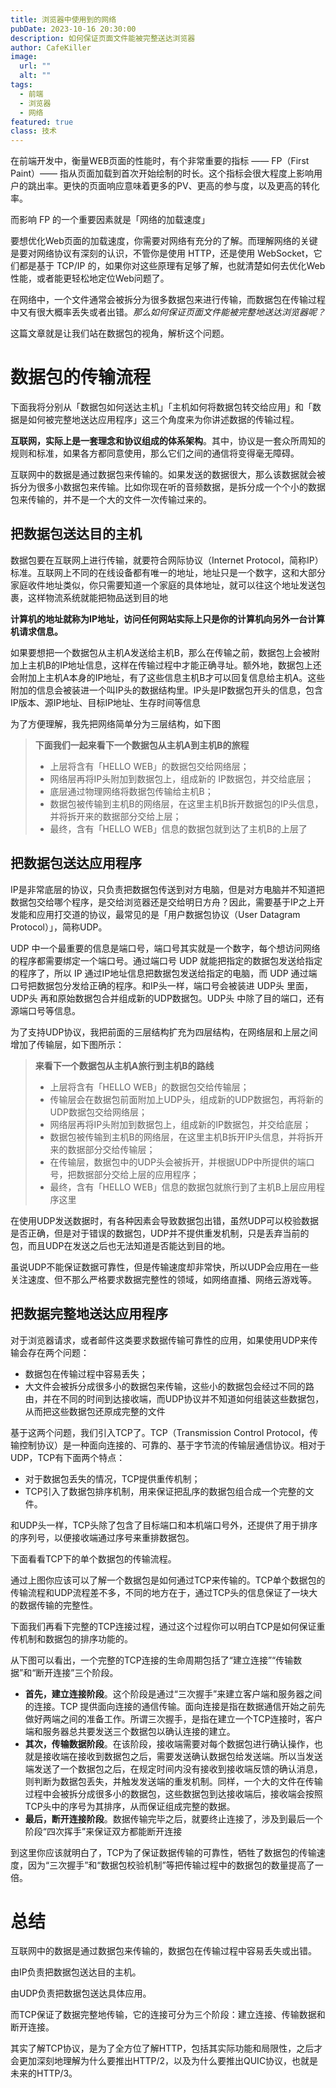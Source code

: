 ```yaml
---
title: 浏览器中使用到的网络
pubDate: 2023-10-16 20:30:00
description: 如何保证页面文件能被完整送达浏览器
author: CafeKiller
image:
  url: ""
  alt: ""
tags:
  - 前端
  - 浏览器
  - 网络
featured: true
class: 技术
---
```

在前端开发中，衡量WEB页面的性能时，有个非常重要的指标 —— FP（First Paint）—— 指从页面加载到首次开始绘制的时长。这个指标会很大程度上影响用户的跳出率。更快的页面响应意味着更多的PV、更高的参与度，以及更高的转化率。

而影响 FP 的一个重要因素就是「网络的加载速度」

要想优化Web页面的加载速度，你需要对网络有充分的了解。而理解网络的关键是要对网络协议有深刻的认识，不管你是使用 HTTP，还是使用 WebSocket，它们都是基于 TCP/IP 的，如果你对这些原理有足够了解，也就清楚如何去优化Web性能，或者能更轻松地定位Web问题了。

在网络中，一个文件通常会被拆分为很多数据包来进行传输，而数据包在传输过程中又有很大概率丢失或者出错。*那么如何保证页面文件能被完整地送达浏览器呢？*

这篇文章就是让我们站在数据包的视角，解析这个问题。

# 数据包的传输流程

下面我将分别从「数据包如何送达主机」「主机如何将数据包转交给应用」和「数据是如何被完整地送达应用程序」这三个角度来为你讲述数据的传输过程。

**互联网，实际上是一套理念和协议组成的体系架构**。其中，协议是一套众所周知的规则和标准，如果各方都同意使用，那么它们之间的通信将变得毫无障碍。

互联网中的数据是通过数据包来传输的。如果发送的数据很大，那么该数据就会被拆分为很多小数据包来传输。比如你现在听的音频数据，是拆分成一个个小的数据包来传输的，并不是一个大的文件一次传输过来的。

## 把数据包送达目的主机

数据包要在互联网上进行传输，就要符合网际协议（Internet Protocol，简称IP）标准。互联网上不同的在线设备都有唯一的地址，地址只是一个数字，这和大部分家庭收件地址类似，你只需要知道一个家庭的具体地址，就可以往这个地址发送包裹，这样物流系统就能把物品送到目的地

**计算机的地址就称为IP地址，访问任何网站实际上只是你的计算机向另外一台计算机请求信息。**

如果要想把一个数据包从主机A发送给主机B，那么在传输之前，数据包上会被附加上主机B的IP地址信息，这样在传输过程中才能正确寻址。额外地，数据包上还会附加上主机A本身的IP地址，有了这些信息主机B才可以回复信息给主机A。这些附加的信息会被装进一个叫IP头的数据结构里。IP头是IP数据包开头的信息，包含IP版本、源IP地址、目标IP地址、生存时间等信息

为了方便理解，我先把网络简单分为三层结构，如下图

> **下面我们一起来看下一个数据包从主机A到主机B的旅程**
> 
> - 上层将含有「HELLO WEB」的数据包交给网络层；
> - 网络层再将IP头附加到数据包上，组成新的 IP数据包，并交给底层；
> - 底层通过物理网络将数据包传输给主机B；
> - 数据包被传输到主机B的网络层，在这里主机B拆开数据包的IP头信息，并将拆开来的数据部分交给上层；
> - 最终，含有「HELLO WEB」信息的数据包就到达了主机B的上层了

## 把数据包送达应用程序

IP是非常底层的协议，只负责把数据包传送到对方电脑，但是对方电脑并不知道把数据包交给哪个程序，是交给浏览器还是交给明日方舟？因此，需要基于IP之上开发能和应用打交道的协议，最常见的是「用户数据包协议（User Datagram Protocol）」，简称UDP。

UDP 中一个最重要的信息是端口号，端口号其实就是一个数字，每个想访问网络的程序都需要绑定一个端口号。通过端口号 UDP 就能把指定的数据包发送给指定的程序了，所以 IP 通过IP地址信息把数据包发送给指定的电脑，而 UDP 通过端口号把数据包分发给正确的程序。和IP头一样，端口号会被装进 UDP头 里面，UDP头 再和原始数据包合并组成新的UDP数据包。UDP头 中除了目的端口，还有源端口号等信息。

为了支持UDP协议，我把前面的三层结构扩充为四层结构，在网络层和上层之间增加了传输层，如下图所示：

> **来看下一个数据包从主机A旅行到主机B的路线**
> 
> - 上层将含有「HELLO WEB」的数据包交给传输层；
> - 传输层会在数据包前面附加上UDP头，组成新的UDP数据包，再将新的UDP数据包交给网络层；
> - 网络层再将IP头附加到数据包上，组成新的IP数据包，并交给底层；
> - 数据包被传输到主机B的网络层，在这里主机B拆开IP头信息，并将拆开来的数据部分交给传输层；
> - 在传输层，数据包中的UDP头会被拆开，并根据UDP中所提供的端口号，把数据部分交给上层的应用程序；
> - 最终，含有「HELLO WEB」信息的数据包就旅行到了主机B上层应用程序这里

在使用UDP发送数据时，有各种因素会导致数据包出错，虽然UDP可以校验数据是否正确，但是对于错误的数据包，UDP并不提供重发机制，只是丢弃当前的包，而且UDP在发送之后也无法知道是否能达到目的地。

虽说UDP不能保证数据可靠性，但是传输速度却非常快，所以UDP会应用在一些关注速度、但不那么严格要求数据完整性的领域，如网络直播、网络云游戏等。

## 把数据完整地送达应用程序

对于浏览器请求，或者邮件这类要求数据传输可靠性的应用，如果使用UDP来传输会存在两个问题：

- 数据包在传输过程中容易丢失；
- 大文件会被拆分成很多小的数据包来传输，这些小的数据包会经过不同的路由，并在不同的时间到达接收端，而UDP协议并不知道如何组装这些数据包，从而把这些数据包还原成完整的文件

基于这两个问题，我们引入TCP了。TCP（Transmission Control Protocol，传输控制协议）是一种面向连接的、可靠的、基于字节流的传输层通信协议。相对于UDP，TCP有下面两个特点：

- 对于数据包丢失的情况，TCP提供重传机制；
- TCP引入了数据包排序机制，用来保证把乱序的数据包组合成一个完整的文件。

和UDP头一样，TCP头除了包含了目标端口和本机端口号外，还提供了用于排序的序列号，以便接收端通过序号来重排数据包。

下面看看TCP下的单个数据包的传输流程。

通过上图你应该可以了解一个数据包是如何通过TCP来传输的。TCP单个数据包的传输流程和UDP流程差不多，不同的地方在于，通过TCP头的信息保证了一块大的数据传输的完整性。

下面我们再看下完整的TCP连接过程，通过这个过程你可以明白TCP是如何保证重传机制和数据包的排序功能的。

从下图可以看出，一个完整的TCP连接的生命周期包括了“建立连接”“传输数据”和“断开连接”三个阶段。

- **首先，建立连接阶段**。这个阶段是通过“三次握手”来建立客户端和服务器之间的连接。TCP 提供面向连接的通信传输。面向连接是指在数据通信开始之前先做好两端之间的准备工作。所谓三次握手，是指在建立一个TCP连接时，客户端和服务器总共要发送三个数据包以确认连接的建立。
- **其次，传输数据阶段**。在该阶段，接收端需要对每个数据包进行确认操作，也就是接收端在接收到数据包之后，需要发送确认数据包给发送端。所以当发送端发送了一个数据包之后，在规定时间内没有接收到接收端反馈的确认消息，则判断为数据包丢失，并触发发送端的重发机制。同样，一个大的文件在传输过程中会被拆分成很多小的数据包，这些数据包到达接收端后，接收端会按照TCP头中的序号为其排序，从而保证组成完整的数据。
- **最后，断开连接阶段**。数据传输完毕之后，就要终止连接了，涉及到最后一个阶段“四次挥手”来保证双方都能断开连接

到这里你应该就明白了，TCP为了保证数据传输的可靠性，牺牲了数据包的传输速度，因为“三次握手”和“数据包校验机制”等把传输过程中的数据包的数量提高了一倍。

# 总结

互联网中的数据是通过数据包来传输的，数据包在传输过程中容易丢失或出错。

由IP负责把数据包送达目的主机。

由UDP负责把数据包送达具体应用。

而TCP保证了数据完整地传输，它的连接可分为三个阶段：建立连接、传输数据和断开连接。

其实了解TCP协议，是为了全方位了解HTTP，包括其实际功能和局限性，之后才会更加深刻地理解为什么要推出HTTP/2，以及为什么要推出QUIC协议，也就是未来的HTTP/3。